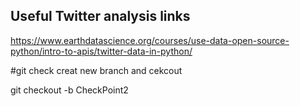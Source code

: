 ## Useful Twitter analysis links 

https://www.earthdatascience.org/courses/use-data-open-source-python/intro-to-apis/twitter-data-in-python/


#git check creat new branch and cekcout 

git checkout -b CheckPoint2
